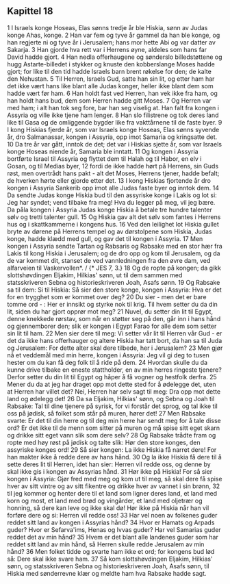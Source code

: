 ## Kapittel 18

1 I Israels konge Hoseas, Elas sønns tredje år ble Hiskia, sønn av Judas konge Ahas, konge.
2 Han var fem og tyve år gammel da han ble konge, og han regjerte ni og tyve år i Jerusalem; hans mor hette Abi og var datter av Sakarja.
3 Han gjorde hva rett var i Herrens øyne, aldeles som hans far David hadde gjort.
4 Han nedla offerhaugene og sønderslo billedstøttene og hugg Astarte-billedet i stykker og knuste den kobberslange Moses hadde gjort; for like til den tid hadde Israels barn brent røkelse for den; de kalte den Nehustan.
5 Til Herren, Israels Gud, satte han sin lit, og etter ham har det ikke vært hans like blant alle Judas konger, heller ikke blant dem som hadde vært før ham.
6 Han holdt fast ved Herren, han vek ikke fra ham, og han holdt hans bud, dem som Herren hadde gitt Moses.
7 Og Herren var med ham; i alt han tok seg fore, bar han seg viselig at. Han falt fra kongen i Assyria og ville ikke tjene ham lenger.
8 Han slo filistrene og tok deres land like til Gasa og de omliggende bygder like fra vakttårnene til de faste byer.
9 I kong Hiskias fjerde år, som var Israels konge Hoseas, Elas sønns syvende år, dro Salmanassar, kongen i Assyria, opp imot Samaria og kringsatte det.
10 Da tre år var gått, inntok de det; det var i Hiskias sjette år, som var Israels konge Hoseas niende år, Samaria ble inntatt.
11 Og kongen i Assyria bortførte Israel til Assyria og flyttet dem til Halah og til Habor, en elv i Gosan, og til Medias byer,
12 fordi de ikke hadde hørt på Herrens, sin Guds røst, men overtrådt hans pakt - alt det Moses, Herrens tjener, hadde befalt; de hverken hørte eller gjorde etter det.
13 I kong Hiskias fjortende år dro kongen i Assyria Sankerib opp imot alle Judas faste byer og inntok dem.
14 Da sendte Judas konge Hiskia bud til den assyriske konge i Lakis og lot si: Jeg har syndet; vend tilbake fra meg! Hva du legger på meg, vil jeg bære. Da påla kongen i Assyria Judas konge Hiskia å betale tre hundre talenter sølv og tretti talenter gull.
15 Og Hiskia gav alt det sølv som fantes i Herrens hus og i skattkammerne i kongens hus.
16 Ved den leilighet lot Hiskia gullet bryte av dørene på Herrens tempel og av dørstolpene som Hiskia, Judas konge, hadde klædd med gull, og gav det til kongen i Assyria.
17 Men kongen i Assyria sendte Tartan og Rabsaris og Rabsake med en stor hær fra Lakis til kong Hiskia i Jerusalem; og de dro opp og kom til Jerusalem, og da de var kommet dit, stanset de ved vannledningen fra den øvre dam, ved alfarveien til Vaskervollen*. / {* JES 7, 3.}
18 Og de ropte på kongen; da gikk slottshøvdingen Eljakim, Hilkias' sønn, ut til dem sammen med statsskriveren Sebna og historieskriveren Joah, Asafs sønn.
19 Og Rabsake sa til dem: Si til Hiskia: Så sier den store konge, kongen i Assyria: Hva er det for en trygghet som er kommet over deg?
20 Du sier - men det er bare tomme ord - : Her er innsikt og styrke nok til krig. Til hvem setter du da din lit, siden du har gjort opprør mot meg?
21 Nuvel, du setter din lit til Egypt, denne knekkede rørstav, som når en støtter seg på den, går inn i hans hånd og gjennemborer den; slik er kongen i Egypt Farao for alle dem som setter sin lit til ham.
22 Men sier dere til meg: Vi setter vår lit til Herren vår Gud - er det da ikke hans offerhauger og altere Hiskia har tatt bort, da han sa til Juda og Jerusalem: For dette alter skal dere tilbede, her i Jerusalem?
23 Men gjør nå et veddemål med min herre, kongen i Assyria: Jeg vil gi deg to tusen hester om du kan få deg folk til å ride på dem.
24 Hvordan skulle du da kunne drive tilbake en eneste stattholder, en av min herres ringeste tjenere? Derfor setter du din lit til Egypt og håper å få vogner og hestfolk derfra.
25 Mener du da at jeg har draget opp mot dette sted for å ødelegge det, uten at Herren har villet det? Nei, Herren har selv sagt til meg: Dra opp mot dette land og ødelegg det!
26 Da sa Eljakim, Hilkias' sønn, og Sebna og Joah til Rabsake: Tal til dine tjenere på syrisk, for vi forstår det sprog, og tal ikke til oss på jødisk, så folket som står på muren, hører det!
27 Men Rabsake svarte: Er det til din herre og til deg min herre har sendt meg for å tale disse ord? Er det ikke til de menn som sitter på muren og må spise sitt eget skarn og drikke sitt eget vann slik som dere selv?
28 Og Rabsake trådte fram og ropte med høy røst på jødisk og talte slik: Hør den store konges, den assyriske konges ord!
29 Så sier kongen: La ikke Hiskia få narret dere! For han makter ikke å redde dere av hans hånd.
30 Og la ikke Hiskia få dere til å sette deres lit til Herren, idet han sier: Herren vil redde oss, og denne by skal ikke gis i kongen av Assyrias hånd.
31 Hør ikke på Hiskia! For så sier kongen i Assyria: Gjør fred med meg og kom ut til meg, så skal dere få spise hver av sitt vintre og av sitt fikentre og drikke hver av vannet i sin brønn,
32 til jeg kommer og henter dere til et land som ligner deres land, et land med korn og most, et land med brød og vingårder, et land med oljetrær og honning, så dere kan leve og ikke skal dø! Hør ikke på Hiskia når han vil forføre dere og si: Herren vil redde oss!
33 Har vel noen av folkenes guder reddet sitt land av kongen i Assyrias hånd?
34 Hvor er Hamats og Arpads guder? Hvor er Sefarva'ims, Henas og Ivvas guder? Har vel Samarias guder reddet det av min hånd?
35 Hvem er det blant alle landenes guder som har reddet sitt land av min hånd, så Herren skulle redde Jerusalem av min hånd?
36 Men folket tidde og svarte ham ikke et ord; for kongens bud lød så: Dere skal ikke svare ham.
37 Så kom slottshøvdingen Eljakim, Hilkias' sønn, og statsskriveren Sebna og historieskriveren Joah, Asafs sønn, til Hiskia med sønderrevne klær og meldte ham hva Rabsake hadde sagt.
